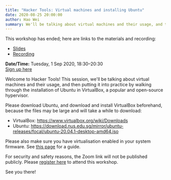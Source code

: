 ```yaml
---
title: "Hacker Tools: Virtual machines and installing Ubuntu"
date: 2020-08-25 20:00:00
author: Hao Wei
summary: We'll be talking about virtual machines and their usage, and then putting it into practice by walking through the installation of Ubuntu in VirtualBox, a popular and open-source hypervisor.
---
```


This workshop has ended; here are links to the materials and recording:

- [Slides](https://github.com/nushackers/hackertools-slides/releases/download/ht-2020-09-01/ht-2020-09-01-vm-ubuntu.pdf)
- [Recording](https://www.youtube.com/watch?v=fIhAmVX2Pvw)

**Date/Time:** Tuesday, 1 Sep 2020, 18:30&ndash;20:30<br />
[Sign up here][1]

Welcome to Hacker Tools! This session, we'll be talking about virtual machines and their usage, and then putting it into practice by walking through the installation of Ubuntu in VirtualBox, a popular and open-source hypervisor.

Please download Ubuntu, and download and install VirtualBox beforehand, because the files may be large and will take a while to download:

- VirtualBox: https://www.virtualbox.org/wiki/Downloads
- Ubuntu: https://download.nus.edu.sg/mirror/ubuntu-releases/focal/ubuntu-20.04.1-desktop-amd64.iso

Please also make sure you have virtualisation enabled in your system firmware. See [this page](https://archive.is/SLebO) for a guide.

For security and safety reasons, the Zoom link will not be published publicly. Please [register here][1] to attend this workshop.

See you there!

[1]: https://docs.google.com/forms/d/e/1FAIpQLSfW3BPXBkraxW3kgYqXgWW8Hq3wNtE7Dv6yshSikJ-_ibQhiA/viewform

